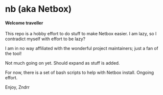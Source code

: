 # nb (aka Netbox)

#### Welcome traveller

This repo is a hobby effort to do stuff to make Netbox easier.
I am lazy, so I contradict myself with effort to be lazy?

I am in no way affiliated with the wonderful project maintainers; just a fan of the tool!

Not much going on yet. Should expand as stuff is added.

For now, there is a set of bash scripts to help with Netbox install. Ongoing effort.


Enjoy,
Zndrr
